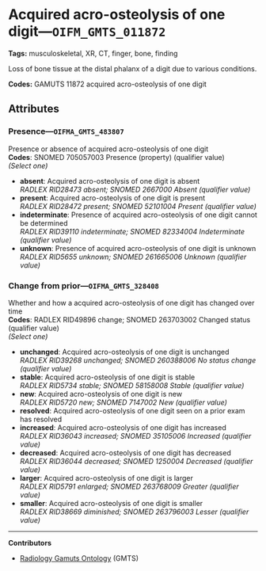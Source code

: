 # Acquired acro-osteolysis of one digit—`OIFM_GMTS_011872`

**Tags:** musculoskeletal, XR, CT, finger, bone, finding

Loss of bone tissue at the distal phalanx of a digit due to various conditions.

**Codes:** GAMUTS 11872 acquired acro-osteolysis of one digit

## Attributes

### Presence—`OIFMA_GMTS_483807`

Presence or absence of acquired acro-osteolysis of one digit  
**Codes**: SNOMED 705057003 Presence (property) (qualifier value)  
*(Select one)*

- **absent**: Acquired acro-osteolysis of one digit is absent  
_RADLEX RID28473 absent; SNOMED 2667000 Absent (qualifier value)_
- **present**: Acquired acro-osteolysis of one digit is present  
_RADLEX RID28472 present; SNOMED 52101004 Present (qualifier value)_
- **indeterminate**: Presence of acquired acro-osteolysis of one digit cannot be determined  
_RADLEX RID39110 indeterminate; SNOMED 82334004 Indeterminate (qualifier value)_
- **unknown**: Presence of acquired acro-osteolysis of one digit is unknown  
_RADLEX RID5655 unknown; SNOMED 261665006 Unknown (qualifier value)_

### Change from prior—`OIFMA_GMTS_328408`

Whether and how a acquired acro-osteolysis of one digit has changed over time  
**Codes**: RADLEX RID49896 change; SNOMED 263703002 Changed status (qualifier value)  
*(Select one)*

- **unchanged**: Acquired acro-osteolysis of one digit is unchanged  
_RADLEX RID39268 unchanged; SNOMED 260388006 No status change (qualifier value)_
- **stable**: Acquired acro-osteolysis of one digit is stable  
_RADLEX RID5734 stable; SNOMED 58158008 Stable (qualifier value)_
- **new**: Acquired acro-osteolysis of one digit is new  
_RADLEX RID5720 new; SNOMED 7147002 New (qualifier value)_
- **resolved**: Acquired acro-osteolysis of one digit seen on a prior exam has resolved  
- **increased**: Acquired acro-osteolysis of one digit has increased  
_RADLEX RID36043 increased; SNOMED 35105006 Increased (qualifier value)_
- **decreased**: Acquired acro-osteolysis of one digit has decreased  
_RADLEX RID36044 decreased; SNOMED 1250004 Decreased (qualifier value)_
- **larger**: Acquired acro-osteolysis of one digit is larger  
_RADLEX RID5791 enlarged; SNOMED 263768009 Greater (qualifier value)_
- **smaller**: Acquired acro-osteolysis of one digit is smaller  
_RADLEX RID38669 diminished; SNOMED 263796003 Lesser (qualifier value)_

---

**Contributors**

- [Radiology Gamuts Ontology](https://gamuts.net/) (GMTS)